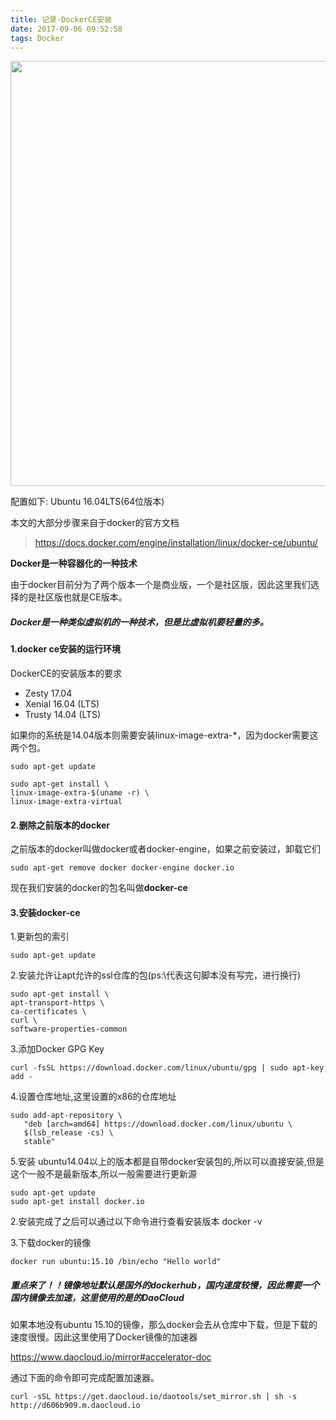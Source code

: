 ```yaml
---
title: 记录-DockerCE安装
date: 2017-09-06 09:52:58
tags: Docker
---
```

<img src="https://i.imgur.com/EN8O4bt.png" width="680"/>

配置如下:
Ubuntu 16.04LTS(64位版本)

本文的大部分步骤来自于docker的官方文档

> https://docs.docker.com/engine/installation/linux/docker-ce/ubuntu/

<!-- more -->

**Docker是一种容器化的一种技术**

由于docker目前分为了两个版本一个是商业版，一个是社区版，因此这里我们选择的是社区版也就是CE版本。

##### Docker是一种类似虚拟机的一种技术，但是比虚拟机要轻量的多。
#### 1.docker ce安装的运行环境
DockerCE的安装版本的要求
* Zesty 17.04
* Xenial 16.04 (LTS)
* Trusty 14.04 (LTS)

如果你的系统是14.04版本则需要安装linux-image-extra-*，因为docker需要这两个包。

    sudo apt-get update

    sudo apt-get install \
    linux-image-extra-$(uname -r) \
    linux-image-extra-virtual

#### 2.删除之前版本的docker
之前版本的docker叫做docker或者docker-engine，如果之前安装过，卸载它们

    sudo apt-get remove docker docker-engine docker.io

现在我们安装的docker的包名叫做**docker-ce**

#### 3.安装docker-ce
1.更新包的索引

    sudo apt-get update

2.安装允许让apt允许的ssl仓库的包(ps:\代表这句脚本没有写完，进行换行)

    sudo apt-get install \
    apt-transport-https \
    ca-certificates \
    curl \
    software-properties-common

3.添加Docker GPG Key

    curl -fsSL https://download.docker.com/linux/ubuntu/gpg | sudo apt-key add -

4.设置仓库地址,这里设置的x86的仓库地址

	sudo add-apt-repository \
	   "deb [arch=amd64] https://download.docker.com/linux/ubuntu \
	   $(lsb_release -cs) \
	   stable"


5.安装
ubuntu14.04以上的版本都是自带docker安装包的,所以可以直接安装,但是这个一般不是最新版本,所以一般需要进行更新源

	sudo apt-get update
	sudo apt-get install docker.io

2.安装完成了之后可以通过以下命令进行查看安装版本
	docker -v

3.下载docker的镜像

	docker run ubuntu:15.10 /bin/echo "Hello world"


##### 重点来了！！镜像地址默认是国外的dockerhub，国内速度较慢，因此需要一个国内镜像去加速，这里使用的是的DaoCloud

如果本地没有ubuntu 15.10的镜像，那么docker会去从仓库中下载，但是下载的速度很慢。因此这里使用了Docker镜像的加速器

https://www.daocloud.io/mirror#accelerator-doc

通过下面的命令即可完成配置加速器。

	curl -sSL https://get.daocloud.io/daotools/set_mirror.sh | sh -s http://d606b909.m.daocloud.io
